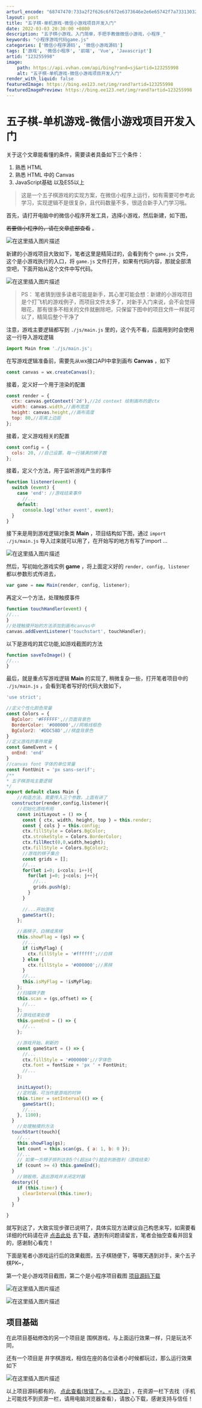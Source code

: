 ```yaml
---
arturl_encode: "68747470:733a2f2f626c6f672e6373646e2e6e65742f7a73313032382f:61727469636c652f64657461696c732f313233323535393938"
layout: post
title: "五子棋-单机游戏-微信小游戏项目开发入门"
date: 2022-03-03 20:30:00 +0800
description: "五子棋小游戏，入门简单，手把手教做微信小游戏，小程序_"
keywords: "小程序游戏代码game.js"
categories: ['微信小程序源码', '微信小游戏源码']
tags: ['游戏', '微信小程序', '前端', 'Vue', 'Javascript']
artid: "123255998"
image:
    path: https://api.vvhan.com/api/bing?rand=sj&artid=123255998
    alt: "五子棋-单机游戏-微信小游戏项目开发入门"
render_with_liquid: false
featuredImage: https://bing.ee123.net/img/rand?artid=123255998
featuredImagePreview: https://bing.ee123.net/img/rand?artid=123255998
---
```


# 五子棋-单机游戏-微信小游戏项目开发入门

关于这个文章能看懂的条件，需要读者具备如下三个条件：

1. 熟悉 HTML
2. 熟悉 HTML 中的 Canvas
3. JavaScript基础 以及ES5以上

> 这是一个五子棋游戏的实现方案，在微信小程序上运行，如有需要可参考此学习，实现逻辑不是很复杂，且代码数量不多，很适合新手入门学习哦。

首先，请打开电脑中的微信小程序开发工具，选择小游戏，然后新建，如下图，
  
~~若要做小程序的，请在文章底部查看~~
。
  
![在这里插入图片描述](https://i-blog.csdnimg.cn/blog_migrate/6507a00fd3947975f261d44b1d9525a0.png#pic_center)

新建的小游戏项目大致如下，笔者这里是精简过的，会看到有个
`game.js`
文件，这个是小游戏执行的入口，将
`game.js`
文件打开，如果有代码内容，那就全部清空吧，下面开始从这个文件中写代码。
  
![在这里插入图片描述](https://i-blog.csdnimg.cn/blog_migrate/543536a4584c307d41914a59a3ae5798.png#pic_center)

> PS： 笔者猜到很多读者可能是新手，其心里可能会想：新建的小游戏项目是个打飞机的游戏例子，而项目文件太多了，对新手入门来说，会不会觉得眼花，那有很多不相关的文件就删除吧，只保留下图中的项目文件一样就可以了，精简后整个干净了

注意，游戏主要逻辑都写到
`./js/main.js`
里的，这个先不看，后面用到时会使用这一行导入游戏逻辑

```javascript
import Main from './js/main.js';

```

在写游戏逻辑准备前，需要先从wx接口API中拿到画布
**Canvas**
，如下

```javascript
const canvas = wx.createCanvas();

```

接着，定义好一个用于渲染的配置

```javascript
const render = {
  ctx: canvas.getContext('2d'),//2d context 绘制画布的是ctx
  width: canvas.width,//画布宽度
  height: canvas.height,//画布高度
  top: 80,//距离上边距
};


```

接着，定义游戏相关的配置

```javascript
const config = {
  cols: 20, //自己设置，每一行铺满的棋子数
};


```

接着，定义个方法，用于监听游戏产生的事件

```javascript
function listener(event) {
  switch (event) {
    case 'end': //游戏结束事件
      //...
    default:
      console.log('other event', event);
  }
}

```

接下来是用到游戏逻辑对象类
**Main**
，项目结构如下图，通过
`import ./js/main.js`
导入过来就可以用了，在开始写的地方有写了import …
  
![在这里插入图片描述](https://i-blog.csdnimg.cn/blog_migrate/fccacd2ded52f19664d9c9b98306254b.png#pic_center)

然后，写初始化游戏实例
**game**
，将上面定义好的
`render, config, listener`
都以参数形式传进去，

```javascript
var game = new Main(render, config, listener);

```

再定义一个方法，处理触摸事件

```javascript
function touchHandler(event) {
//...
}
//处理触摸开始的方法添加到画布canvas中
canvas.addEventListener('touchstart', touchHandler);

```

以下是游戏的其它功能,如游戏截图的方法

```javascript
function saveToImage() {
//...
}

```

最后，就是重点写游戏逻辑
**Main**
的实现了, 稍微复杂一些，打开笔者项目中的
`./js/main.js`
，会看到笔者写好的代码大致如下，

```javascript
'use strict';

//定义个性化颜色常量
const Colors = {
  BgColor: '#FFFFFF',//页面背景色
  BorderColor: '#000000',//网格线框色
  BgColor2: '#DDC58D',//棋盘背景色
}
//定义游戏的事件常量
const GameEvent = {
  onEnd: 'end'
}
//canvas font 字体的单位常量
const FontUnit = 'px sans-serif';
/**
* 五子棋游戏主要逻辑
*/
export default class Main {
	//构造方法，需要传入三个参数，上面有讲了
  constructor(render,config,listener){
    //初始化游戏布局
    const initLayout = () => {
      const { ctx, width, height, top } = this.render;
      const { cols } = this.config;
      ctx.fillStyle = Colors.BgColor;
      ctx.strokeStyle = Colors.BorderColor;
      ctx.fillRect(0,0,width,height);
      ctx.fillStyle = Colors.BgColor2;
      //游戏的棋子集合
      const grids = [];
      //...
      for(let i=0; i<cols; i++){
        for(let j=0; j<cols; j++){
          //...
          grids.push(g);
        }
      }
      
      //...开始游戏
      gameStart();
    };

    //画棋子，白棋或黑棋
    this.showFlag = (gs) => {
      //...
      if (isMyFlag) {
        ctx.fillStyle = '#ffffff';//白棋
      } else {
        ctx.fillStyle = '#000000';//黑棋
      }
      //...
      this.isMyFlag = !isMyFlag;
    };
    //扫描棋子数
    this.scan = (gs,offset) => {
      //...
    };
	//游戏结束处理
    this.gameEnd = () => {
      //...
    };

	//游戏开始，刷新的
    const gameStart = () => {
      //...
      ctx.fillStyle = '#000000';//字体色
      ctx.font = fontSize + 'px ' + FontUnit;
      //...
    };

    initLayout();
	//定时器，可当作是游戏的时钟
    this.timer = setInterval(() => {
      gameStart();
      //...
    }, 1100);
  }
	//处理触摸的方法
  touchStart(touch){
    //...
    this.showFlag(gs);
    let count = this.scan(gs, { a: 1, b: 0 });
    //...
    // 如果一方棋子排列达到5个(超出4个)就会判断胜利（游戏结束）
    if (count >= 4) this.gameEnd();
  }
	//销毁用，退出游戏并关闭定时器
  destory(){
    if (this.timer) {
      clearInterval(this.timer);
    }
  }

}


```

就写到这了，大致实现步骤已说明了，具体实现方法建议自己构思来写，如需要看详细的代码请在评
[点击此处](https://download.csdn.net/download/zs1028/83379839)
去下载，遇到有问题请留言，笔者会抽空查看并回复的，感谢耐心看完！

下面是笔者小游戏运行后的效果截图，五子棋随便下，等哪天遇到对手，来个五子棋PK~，
  
第一个是小游戏项目截图，第二个是小程序项目截图
[项目源码下载](https://download.csdn.net/download/zs1028/85057127)

![在这里插入图片描述](https://i-blog.csdnimg.cn/blog_migrate/34db3b23fa55aceaa1c146548eeeb78c.png#pic_center)
  
![在这里插入图片描述](https://i-blog.csdnimg.cn/blog_migrate/56e840d9d4909a324eca75c38c6ab2fe.jpeg#pic_center)

## 项目基础

在此项目基础修改的另一个项目是 围棋游戏，与上面运行效果一样，只是玩法不同，

还有一个项目是 井字棋游戏，相信在座的各位读者小时候都玩过，那么运行效果如下
  
![在这里插入图片描述](https://i-blog.csdnimg.cn/blog_migrate/ad3c3859d24e3432e0ab33e5dbeb0447.gif#pic_center)
  
以上项目源码都有的，
[点此查看(放错了=。=,已改正)](https://blog.csdn.net/zs1028?type=download)
，在资源一栏下去找（手机上可能找不到资源一栏，请用电脑浏览器查看），请放心下载，感谢支持与信任！